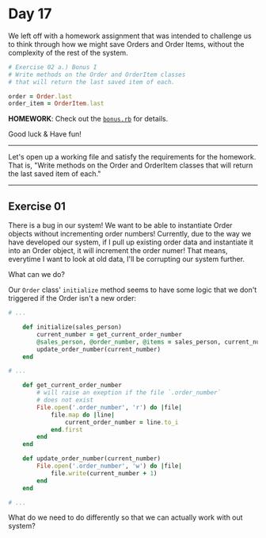 # Day 17  
  
We left off with a homework assignment that was intended to challenge us to think through how we might save Orders and Order Items, without the complexity of the rest of the system.  
  
```ruby
# Exercise 02 a.) Bonus I
# Write methods on the Order and OrderItem classes
# that will return the last saved item of each.  

order = Order.last
order_item = OrderItem.last
```   
   
**HOMEWORK**: Check out the [`bonus.rb`](https://github.com/compsciacademy/fulltime-program-2021-Q2/blob/main/Week04/Day16/Exercise02/Bonus_I/bonus.rb#L43) for details.  
  
Good luck & Have fun!  
  
---
  
Let's open up a working file and satisfy the requirements for the homework. That is, "Write methods on the Order and OrderItem classes that will return the last saved item of each."  

--- 
  
## Exercise 01  

There is a bug in our system! We want to be able to instantiate Order objects without incrementing order numbers! Currently, due to the way we have developed our system, if I pull up existing order data and instantiate it into an Order object, it will increment the order numer! That means, everytime I want to look at old data, I'll be corrupting our system further.  
  
What can we do?  
  
Our `Order` class' `initialize` method seems to have some logic that we don't triggered if the Order isn't a new order:  
  
```ruby
# ...

    def initialize(sales_person)
        current_number = get_current_order_number
        @sales_person, @order_number, @items = sales_person, current_number, []
        update_order_number(current_number)
    end

# ...

    def get_current_order_number
        # will raise an exeption if the file `.order_number`
        # does not exist
        File.open('.order_number', 'r') do |file|
            file.map do |line| 
                current_order_number = line.to_i
            end.first
        end
    end

    def update_order_number(current_number)
        File.open('.order_number', 'w') do |file|
            file.write(current_number + 1)
        end
    end

# ...
```

What do we need to do differently so that we can actually work with out system?  
  